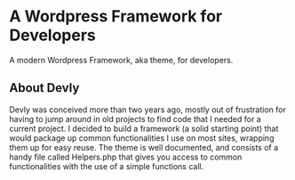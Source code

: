 # A Wordpress Framework for Developers

A modern Wordpress Framework, aka theme, for developers.

## About Devly

Devly was conceived more than two years ago, mostly out of frustration for having to jump around in old projects to find code that I needed for a current project. I decided to build a framework (a solid starting point) that would package up common functionalities I use on most sites, wrapping them up for easy reuse. The theme is well documented, and consists of a handy file called Helpers.php that gives you access to common functionalities with the use of a simple functions call.


